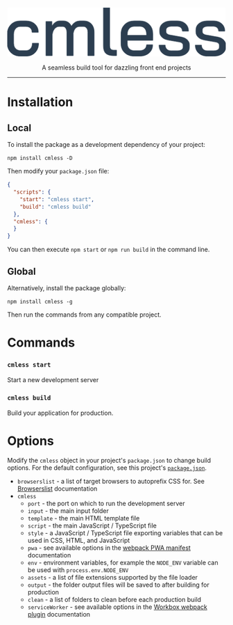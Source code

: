 <p align="center">
  <img alt="cmless" src="https://raw.githubusercontent.com/cmless/cmless/master/logo.png" />
</p>

<p align="center">
  A seamless build tool for dazzling front end projects
</p>

<hr />

# Installation
## Local
To install the package as a development dependency of your project:
```
npm install cmless -D
```

Then modify your `package.json` file:
```json
{
  "scripts": {
    "start": "cmless start",
    "build": "cmless build"
  },
  "cmless": {
  }
}
```

You can then execute `npm start` or `npm run build` in the command line.

## Global
Alternatively, install the package globally:
```
npm install cmless -g
```

Then run the commands from any compatible project.

# Commands
### `cmless start`
Start a new development server

### `cmless build`
Build your application for production.

# Options
Modify the `cmless` object in your project's `package.json` to change build options. For the default configuration, see this project's [`package.json`](./package.json).

- `browserslist` - a list of target browsers to autoprefix CSS for. See [Browserslist](https://github.com/browserslist/browserslist) documentation
- `cmless`
  - `port` - the port on which to run the development server
  - `input` - the main input folder
  - `template` - the main HTML template file
  - `script` - the main JavaScript / TypeScript file
  - `style` - a JavaScript / TypeScript file exporting variables that can be used in CSS, HTML, and JavaScript
  - `pwa` - see available options in the [webpack PWA manifest](https://github.com/arthurbergmz/webpack-pwa-manifest#webpackpwamanifestoptions) documentation
  - `env` - environment variables, for example the `NODE_ENV` variable can be used with `process.env.NODE_ENV`
  - `assets` - a list of file extensions supported by the file loader
  - `output` - the folder output files will be saved to after building for production
  - `clean` - a list of folders to clean before each production build
  - `serviceWorker` - see available options in the [Workbox webpack plugin](https://developers.google.com/web/tools/workbox/modules/workbox-webpack-plugin) documentation
